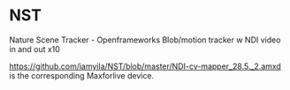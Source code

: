 # NST
Nature Scene Tracker - Openframeworks Blob/motion tracker w NDI video in and out x10

https://github.com/iamyila/NST/blob/master/NDI-cv-mapper_28.5._2.amxd is the corresponding Maxforlive device. 
  
  
